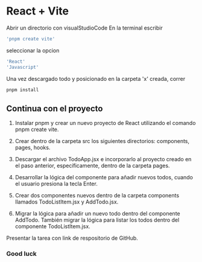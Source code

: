 # React + Vite

Abrir un directorio con visualStudioCode
En la terminal escribir 
```bash
'pnpm create vite'
```
seleccionar la opcion
```bash
'React'
'Javascript'
```
Una vez descargado todo y posicionado en la carpeta 'x' creada, correr
```bash
pnpm install
```
## Continua con el proyecto
1. Instalar pnpm y crear un nuevo proyecto de React utilizando el comando pnpm create vite.
2. Crear dentro de la carpeta src los siguientes directorios: components, pages, hooks.

3. Descargar el archivo TodoApp.jsx e incorporarlo al proyecto creado en el paso anterior, específicamente, dentro de la carpeta pages.
4. Desarrollar la lógica del componente para añadir nuevos todos, cuando el usuario presiona la tecla Enter.
5. Crear dos componentes nuevos dentro de la carpeta components llamados TodoListItem.jsx y AddTodo.jsx.
6. Migrar la lógica para añadir un nuevo todo dentro del componente AddTodo. También migrar la lógica para listar los todos dentro del componente TodoListItem.jsx.

Presentar la tarea con link de respositorio de GitHub.
### Good luck